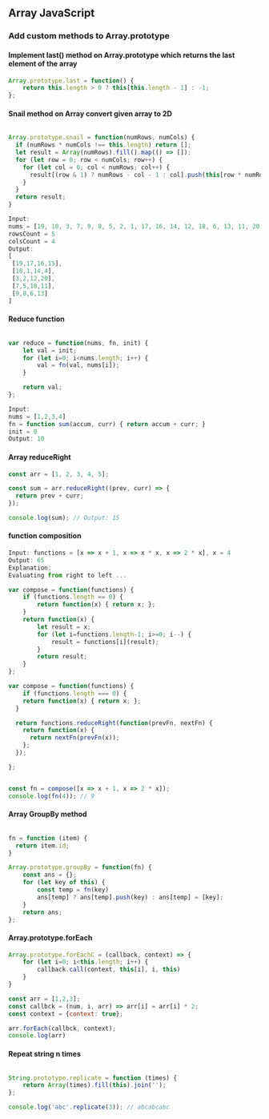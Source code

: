 ## Array JavaScript

### Add custom methods to Array.prototype
#### Implement last() method on Array.prototype which returns the last element of the array

```javascript
Array.prototype.last = function() {
    return this.length > 0 ? this[this.length - 1] : -1;
};
```

#### Snail method on Array convert given array to 2D 

```javascript

Array.prototype.snail = function(numRows, numCols) {
  if (numRows * numCols !== this.length) return [];
  let result = Array(numRows).fill().map(() => []);
  for (let row = 0; row < numCols; row++) {
    for (let col = 0; col < numRows; col++) {
      result[(row & 1) ? numRows - col - 1 : col].push(this[row * numRows + col]);
    }
  }
  return result;
}

Input: 
nums = [19, 10, 3, 7, 9, 8, 5, 2, 1, 17, 16, 14, 12, 18, 6, 13, 11, 20, 4, 15]
rowsCount = 5
colsCount = 4
Output: 
[
 [19,17,16,15],
 [10,1,14,4],
 [3,2,12,20],
 [7,5,18,11],
 [9,8,6,13]
]

```


#### Reduce function

```javascript

var reduce = function(nums, fn, init) {
    let val = init;
    for (let i=0; i<nums.length; i++) {
        val = fn(val, nums[i]);
    }

    return val;
};

Input: 
nums = [1,2,3,4]
fn = function sum(accum, curr) { return accum + curr; }
init = 0
Output: 10

```

#### Array reduceRight

```javascript
const arr = [1, 2, 3, 4, 5];

const sum = arr.reduceRight((prev, curr) => {
  return prev + curr;
});

console.log(sum); // Output: 15

```

#### function composition 

```javascript
Input: functions = [x => x + 1, x => x * x, x => 2 * x], x = 4
Output: 65
Explanation:
Evaluating from right to left ...

var compose = function(functions) {
    if (functions.length == 0) {
        return function(x) { return x; };
    }
    return function(x) {
        let result = x;
        for (let i=functions.length-1; i>=0; i--) {
            result = functions[i](result);
        }
        return result;
    }
};

var compose = function(functions) {
	if (functions.length === 0) {
    return function(x) { return x; };
  }

  return functions.reduceRight(function(prevFn, nextFn) {
    return function(x) {
      return nextFn(prevFn(x));
    };
  });

};


const fn = compose([x => x + 1, x => 2 * x]);
console.log(fn(4)); // 9

```


#### Array GroupBy method

```javascript

fn = function (item) { 
  return item.id; 
}

Array.prototype.groupBy = function(fn) {
    const ans = {};
    for (let key of this) {
        const temp = fn(key)
        ans[temp] ? ans[temp].push(key) : ans[temp] = [key];
    }
    return ans;
};

```


#### Array.prototype.forEach

```javascript
Array.prototype.forEachC = (callback, context) => {
    for (let i=0; i<this.length; i++) {
        callback.call(context, this[i], i, this)
    }
}

const arr = [1,2,3];
const callbck = (num, i, arr) => arr[i] = arr[i] * 2;
const context = {context: true};

arr.forEach(callbck, context);
console.log(arr)

```

#### Repeat string n times

```javascript 

String.prototype.replicate = function (times) {
    return Array(times).fill(this).join('');
};

console.log('abc'.replicate(3)); // abcabcabc

```